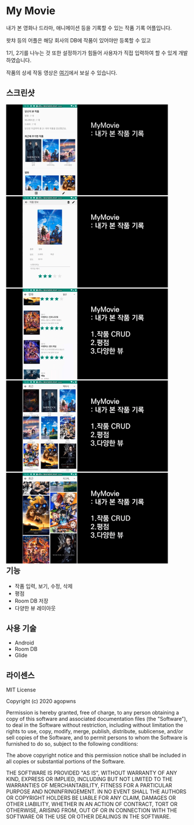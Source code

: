 # My Movie
내가 본 영화나 드라마, 애니메이션 등을 기록할 수 있는 작품 기록 어플입니다.  
  
왓챠 등의 어플은 해당 회사의 DB에 작품이 있어야만 등록할 수 있고   
  
1기, 2기를 나누는 것 또한 설정하기가 힘들어 사용자가 직접 입력하여 할 수 있게 개발 하였습니다.  
      
작품의 상세 작동 영상은 [여기](https://youtu.be/VDC-PnmwBHQ)에서 보실 수 있습니다.     
    
## 스크린샷
<div style="float:left;">
  <img src="https://github.com/agopwns/MyMovie/blob/master/images/1.jpg" alt="Your image title" width="440"/> 
  <img src="https://github.com/agopwns/MyMovie/blob/master/images/2.jpg" alt="Your image title" width="440"/>
  <img src="https://github.com/agopwns/MyMovie/blob/master/images/3.jpg" alt="Your image title" width="440"/>
  <img src="https://github.com/agopwns/MyMovie/blob/master/images/4.jpg" alt="Your image title" width="440"/>
  <img src="https://github.com/agopwns/MyMovie/blob/master/images/5.jpg" alt="Your image title" width="440"/>
</div>

## 기능
  - 작품 입력, 보기, 수정, 삭제
  - 평점
  - Room DB 저장
  - 다양한 뷰 레이아웃

## 사용 기술
  - Android
  - Room DB
  - Glide

## 라이센스
MIT License  
  
Copyright (c) 2020 agopwns  
  
Permission is hereby granted, free of charge, to any person obtaining a copy
of this software and associated documentation files (the "Software"), to deal
in the Software without restriction, including without limitation the rights
to use, copy, modify, merge, publish, distribute, sublicense, and/or sell
copies of the Software, and to permit persons to whom the Software is
furnished to do so, subject to the following conditions:  
  
The above copyright notice and this permission notice shall be included in all
copies or substantial portions of the Software.  
  
THE SOFTWARE IS PROVIDED "AS IS", WITHOUT WARRANTY OF ANY KIND, EXPRESS OR
IMPLIED, INCLUDING BUT NOT LIMITED TO THE WARRANTIES OF MERCHANTABILITY,
FITNESS FOR A PARTICULAR PURPOSE AND NONINFRINGEMENT. IN NO EVENT SHALL THE
AUTHORS OR COPYRIGHT HOLDERS BE LIABLE FOR ANY CLAIM, DAMAGES OR OTHER
LIABILITY, WHETHER IN AN ACTION OF CONTRACT, TORT OR OTHERWISE, ARISING FROM,
OUT OF OR IN CONNECTION WITH THE SOFTWARE OR THE USE OR OTHER DEALINGS IN THE
SOFTWARE.  
   
